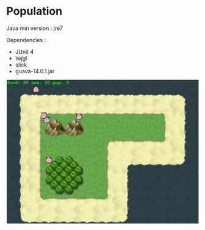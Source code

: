 Population
==========
Java min version :
  jre7

Dependencies :
  - JUnit 4
  - lwjgl
  - slick
  - guava-14.0.1.jar


![Test](experimental/screen.png)

